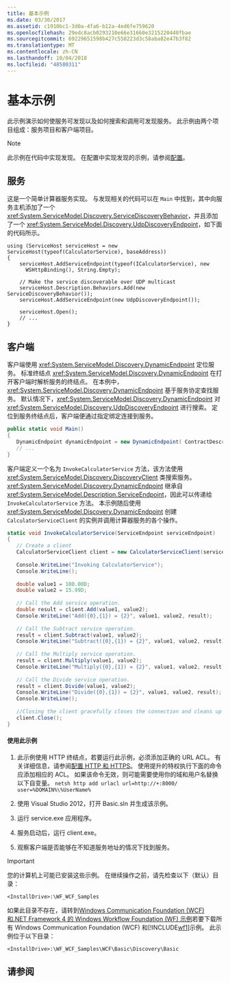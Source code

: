 ```yaml
---
title: 基本示例
ms.date: 03/30/2017
ms.assetid: c1910bc1-3d0a-4fa6-b12a-4ed6fe759620
ms.openlocfilehash: 29edc8acb0293210e66e31660e3215220440fbae
ms.sourcegitcommit: 69229651598b427c550223d3c58aba82e47b3f82
ms.translationtype: MT
ms.contentlocale: zh-CN
ms.lasthandoff: 10/04/2018
ms.locfileid: "48580311"
---
```

# <a name="basic-sample"></a>基本示例
此示例演示如何使服务可发现以及如何搜索和调用可发现服务。 此示例由两个项目组成：服务项目和客户端项目。

> [!NOTE]
>  此示例在代码中实现发现。  在配置中实现发现的示例，请参阅[配置](../../../../docs/framework/wcf/samples/configuration-sample.md)。  
  
## <a name="service"></a>服务  
 这是一个简单计算器服务实现。 与发现相关的代码可以在 `Main` 中找到，其中向服务主机添加了一个 <xref:System.ServiceModel.Discovery.ServiceDiscoveryBehavior>，并且添加了一个 <xref:System.ServiceModel.Discovery.UdpDiscoveryEndpoint>，如下面的代码所示。  
  
```  
using (ServiceHost serviceHost = new ServiceHost(typeof(CalculatorService), baseAddress))  
{  
    serviceHost.AddServiceEndpoint(typeof(ICalculatorService), new   
      WSHttpBinding(), String.Empty);  
  
    // Make the service discoverable over UDP multicast  
    serviceHost.Description.Behaviors.Add(new ServiceDiscoveryBehavior());                  
    serviceHost.AddServiceEndpoint(new UdpDiscoveryEndpoint());  
  
    serviceHost.Open();  
    // ...  
}  
```  
  
## <a name="client"></a>客户端  
 客户端使用 <xref:System.ServiceModel.Discovery.DynamicEndpoint> 定位服务。 标准终结点 <xref:System.ServiceModel.Discovery.DynamicEndpoint> 在打开客户端时解析服务的终结点。 在本例中，<xref:System.ServiceModel.Discovery.DynamicEndpoint> 基于服务协定查找服务。 默认情况下，<xref:System.ServiceModel.Discovery.DynamicEndpoint> 对 <xref:System.ServiceModel.Discovery.UdpDiscoveryEndpoint> 进行搜索。 定位到服务终结点后，客户端便通过指定绑定连接到服务。  
  
```csharp  
public static void Main()  
{  
   DynamicEndpoint dynamicEndpoint = new DynamicEndpoint( ContractDescription.GetContract(typeof(ICalculatorService)), new WSHttpBinding());  
   // ...  
}              
```  
  
 客户端定义一个名为 `InvokeCalculatorService` 方法，该方法使用 <xref:System.ServiceModel.Discovery.DiscoveryClient> 类搜索服务。 <xref:System.ServiceModel.Discovery.DynamicEndpoint> 继承自 <xref:System.ServiceModel.Description.ServiceEndpoint>，因此可以传递给 `InvokeCalculatorService` 方法。 本示例随后使用 <xref:System.ServiceModel.Discovery.DynamicEndpoint> 创建 `CalculatorServiceClient` 的实例并调用计算器服务的各个操作。  
  
```csharp  
static void InvokeCalculatorService(ServiceEndpoint serviceEndpoint)  
{  
   // Create a client  
   CalculatorServiceClient client = new CalculatorServiceClient(serviceEndpoint);  
  
   Console.WriteLine("Invoking CalculatorService");  
   Console.WriteLine();  
  
   double value1 = 100.00D;  
   double value2 = 15.99D;  
  
   // Call the Add service operation.  
   double result = client.Add(value1, value2);  
   Console.WriteLine("Add({0},{1}) = {2}", value1, value2, result);  
  
   // Call the Subtract service operation.  
   result = client.Subtract(value1, value2);  
   Console.WriteLine("Subtract({0},{1}) = {2}", value1, value2, result);  
  
   // Call the Multiply service operation.  
   result = client.Multiply(value1, value2);  
   Console.WriteLine("Multiply({0},{1}) = {2}", value1, value2, result);  
  
   // Call the Divide service operation.  
   result = client.Divide(value1, value2);  
   Console.WriteLine("Divide({0},{1}) = {2}", value1, value2, result);  
   Console.WriteLine();  
  
   //Closing the client gracefully closes the connection and cleans up resources  
   client.Close();  
}  
```  
  
#### <a name="to-use-this-sample"></a>使用此示例  
  
1.  此示例使用 HTTP 终结点，若要运行此示例，必须添加正确的 URL ACL。 有关详细信息，请参阅[配置 HTTP 和 HTTPS](https://go.microsoft.com/fwlink/?LinkId=70353)。 使用提升的特权执行下面的命令应添加相应的 ACL。 如果该命令无效，则可能需要使用你的域和用户名替换以下自变量。 `netsh http add urlacl url=http://+:8000/ user=%DOMAIN%\%UserName%`  
  
2.  使用 Visual Studio 2012，打开 Basic.sln 并生成该示例。  
  
3.  运行 service.exe 应用程序。  
  
4.  服务启动后，运行 client.exe。  
  
5.  观察客户端是否能够在不知道服务地址的情况下找到服务。  
  
> [!IMPORTANT]
>  您的计算机上可能已安装这些示例。 在继续操作之前，请先检查以下（默认）目录：  
>   
>  `<InstallDrive>:\WF_WCF_Samples`  
>   
>  如果此目录不存在，请转到[Windows Communication Foundation (WCF) 和.NET Framework 4 的 Windows Workflow Foundation (WF) 示例](https://go.microsoft.com/fwlink/?LinkId=150780)若要下载所有 Windows Communication Foundation (WCF) 和[!INCLUDE[wf1](../../../../includes/wf1-md.md)]示例。 此示例位于以下目录：  
>   
>  `<InstallDrive>:\WF_WCF_Samples\WCF\Basic\Discovery\Basic`  
  
## <a name="see-also"></a>请参阅
